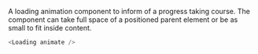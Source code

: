 A loading animation component to inform of a progress taking course. The component
can take full space of a positioned parent element or be as small to fit inside
content.

```javascript
<Loading animate />
```
